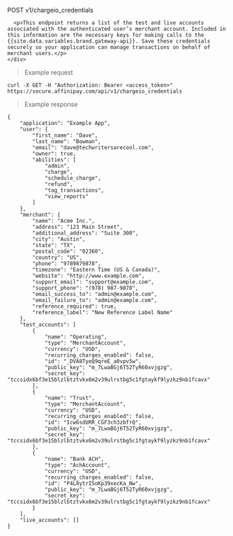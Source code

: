 <div class="method-area">
  <div class="method-copy">
    <div class="method-copy-padding">
      <p><span class="api-operation">POST</span> <span class="code-green">v1/chargeio_credentials</span></p>

      <p>This endpoint returns a list of the test and live accounts associated with the authenticated user’s merchant account. Included in this information are the necessary keys for making calls to the {{site.data.variables.brand.gateway-api}}. Save these credentials securely so your application can manage transactions on behalf of merchant users.</p>
    </div>
  </div>

<blockquote>Example request</blockquote>
<pre><code class="json">curl -X GET -H "Authorization: Bearer &lt;access_token>" https://secure.affinipay.com/api/v1/chargeio_credentials
</code></pre>

<blockquote>Example response</blockquote>
<pre><code>{
    "application": "Example App",
    "user": {
        "first_name": "Dave",
        "last_name": "Bowman",
        "email": "dave@techwritersarecool.com",
        "owner": true,
        "abilities": [
            "admin",
            "charge",
            "schedule_charge",
            "refund",
            "tag_transactions",
            "view_reports"
        ]
    },
    "merchant": {
        "name": "Acme Inc.",
        "address": "123 Main Street",
        "additional_address": "Suite 300",
        "city": "Austin",
        "state": "TX",
        "postal_code": "02360",
        "country": "US",
        "phone": "9789879878",
        "timezone": "Eastern Time (US & Canada)",
        "website": "http://www.example.com",
        "support_email": "support@example.com",
        "support_phone": "(978) 987-9878",
        "email_success_to": "admin@example.com",
        "email_failure_to": "admin@example.com",
        "reference_required": true,
        "reference_label": "New Reference Label Name"
    },
    "test_accounts": [
        {
            "name": "Operating",
            "type": "MerchantAccount",
            "currency": "USD",
            "recurring_charges_enabled": false,
            "id": "&#95;DVA8TyeQ9qreE_a0vpv5w",
            "public_key": "m_7LwaBGj6T52TyR60xvjgzg",
            "secret_key": "tccsidx6bf3e15blzlbtztvkx6m2v39ulrstbg5c1fgtaykf9lyzkz9nb1fcavx"
        },
        {
            "name": "Trust",
            "type": "MerchantAccount",
            "currency": "USD",
            "recurring_charges_enabled": false,
            "id": "Icw6sdURR_CGF3ch3zbfrQ",
            "public_key": "m_7LwaBGj6T52TyR60xvjgzg",
            "secret_key": "tccsidx6bf3e15blzlbtztvkx6m2v39ulrstbg5c1fgtaykf9lyzkz9nb1fcavx"
        },
        {
            "name": "Bank ACH",
            "type": "AchAccount",
            "currency": "USD",
            "recurring_charges_enabled": false,
            "id": "P4L8ytrISoKp39xecKa_Nw",
            "public_key": "m_7LwaBGj6T52TyR60xvjgzg",
            "secret_key": "tccsidx6bf3e15blzlbtztvkx6m2v39ulrstbg5c1fgtaykf9lyzkz9nb1fcavx"
        }
    ],
    "live_accounts": []
}</code></pre>
</div>
